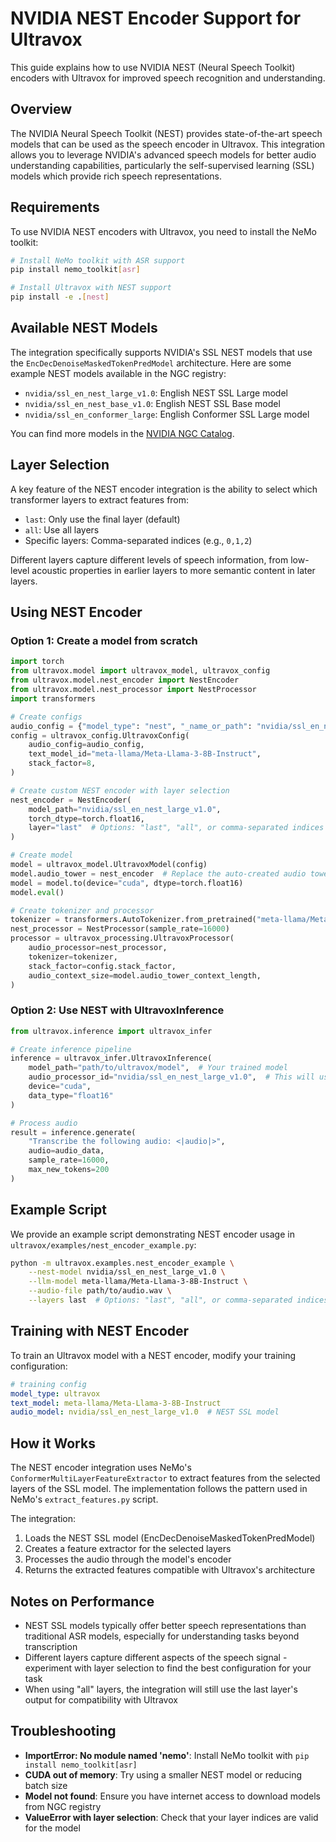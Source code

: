 # NVIDIA NEST Encoder Support for Ultravox

This guide explains how to use NVIDIA NEST (Neural Speech Toolkit) encoders with Ultravox for improved speech recognition and understanding.

## Overview

The NVIDIA Neural Speech Toolkit (NEST) provides state-of-the-art speech models that can be used as the speech encoder in Ultravox. This integration allows you to leverage NVIDIA's advanced speech models for better audio understanding capabilities, particularly the self-supervised learning (SSL) models which provide rich speech representations.

## Requirements

To use NVIDIA NEST encoders with Ultravox, you need to install the NeMo toolkit:

```bash
# Install NeMo toolkit with ASR support
pip install nemo_toolkit[asr]

# Install Ultravox with NEST support
pip install -e .[nest]
```

## Available NEST Models

The integration specifically supports NVIDIA's SSL NEST models that use the `EncDecDenoiseMaskedTokenPredModel` architecture. Here are some example NEST models available in the NGC registry:

- `nvidia/ssl_en_nest_large_v1.0`: English NEST SSL Large model
- `nvidia/ssl_en_nest_base_v1.0`: English NEST SSL Base model 
- `nvidia/ssl_en_conformer_large`: English Conformer SSL Large model

You can find more models in the [NVIDIA NGC Catalog](https://catalog.ngc.nvidia.com/models).

## Layer Selection

A key feature of the NEST encoder integration is the ability to select which transformer layers to extract features from:

- `last`: Only use the final layer (default)
- `all`: Use all layers
- Specific layers: Comma-separated indices (e.g., `0,1,2`)

Different layers capture different levels of speech information, from low-level acoustic properties in earlier layers to more semantic content in later layers.

## Using NEST Encoder

### Option 1: Create a model from scratch

```python
import torch
from ultravox.model import ultravox_model, ultravox_config
from ultravox.model.nest_encoder import NestEncoder
from ultravox.model.nest_processor import NestProcessor
import transformers

# Create configs
audio_config = {"model_type": "nest", "_name_or_path": "nvidia/ssl_en_nest_large_v1.0"}
config = ultravox_config.UltravoxConfig(
    audio_config=audio_config,
    text_model_id="meta-llama/Meta-Llama-3-8B-Instruct",
    stack_factor=8,
)

# Create custom NEST encoder with layer selection
nest_encoder = NestEncoder(
    model_path="nvidia/ssl_en_nest_large_v1.0",
    torch_dtype=torch.float16,
    layer="last"  # Options: "last", "all", or comma-separated indices
)

# Create model
model = ultravox_model.UltravoxModel(config)
model.audio_tower = nest_encoder  # Replace the auto-created audio tower
model = model.to(device="cuda", dtype=torch.float16)
model.eval()

# Create tokenizer and processor
tokenizer = transformers.AutoTokenizer.from_pretrained("meta-llama/Meta-Llama-3-8B-Instruct")
nest_processor = NestProcessor(sample_rate=16000)
processor = ultravox_processing.UltravoxProcessor(
    audio_processor=nest_processor,
    tokenizer=tokenizer,
    stack_factor=config.stack_factor,
    audio_context_size=model.audio_tower_context_length,
)
```

### Option 2: Use NEST with UltravoxInference

```python
from ultravox.inference import ultravox_infer

# Create inference pipeline
inference = ultravox_infer.UltravoxInference(
    model_path="path/to/ultravox/model",  # Your trained model
    audio_processor_id="nvidia/ssl_en_nest_large_v1.0",  # This will use NEST processor
    device="cuda",
    data_type="float16"
)

# Process audio
result = inference.generate(
    "Transcribe the following audio: <|audio|>", 
    audio=audio_data,
    sample_rate=16000,
    max_new_tokens=200
)
```

## Example Script

We provide an example script demonstrating NEST encoder usage in `ultravox/examples/nest_encoder_example.py`:

```bash
python -m ultravox.examples.nest_encoder_example \
    --nest-model nvidia/ssl_en_nest_large_v1.0 \
    --llm-model meta-llama/Meta-Llama-3-8B-Instruct \
    --audio-file path/to/audio.wav \
    --layers last  # Options: "last", "all", or comma-separated indices
```

## Training with NEST Encoder

To train an Ultravox model with a NEST encoder, modify your training configuration:

```yaml
# training config
model_type: ultravox
text_model: meta-llama/Meta-Llama-3-8B-Instruct
audio_model: nvidia/ssl_en_nest_large_v1.0  # NEST SSL model
```

## How it Works

The NEST encoder integration uses NeMo's `ConformerMultiLayerFeatureExtractor` to extract features from the selected layers of the SSL model. The implementation follows the pattern used in NeMo's `extract_features.py` script.

The integration:
1. Loads the NEST SSL model (EncDecDenoiseMaskedTokenPredModel)
2. Creates a feature extractor for the selected layers
3. Processes the audio through the model's encoder
4. Returns the extracted features compatible with Ultravox's architecture

## Notes on Performance

- NEST SSL models typically offer better speech representations than traditional ASR models, especially for understanding tasks beyond transcription
- Different layers capture different aspects of the speech signal - experiment with layer selection to find the best configuration for your task
- When using "all" layers, the integration will still use the last layer's output for compatibility with Ultravox

## Troubleshooting

- **ImportError: No module named 'nemo'**: Install NeMo toolkit with `pip install nemo_toolkit[asr]`
- **CUDA out of memory**: Try using a smaller NEST model or reducing batch size
- **Model not found**: Ensure you have internet access to download models from NGC registry
- **ValueError with layer selection**: Check that your layer indices are valid for the model 